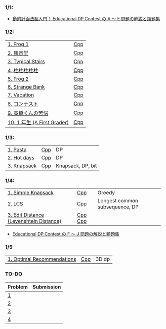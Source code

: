### 1/1:
- [動的計画法超入門！ Educational DP Contest の A ～ E 問題の解説と類題集
](https://qiita.com/drken/items/dc53c683d6de8aeacf5a)

### 1/2:
| | |
|---|---|
| [1. Frog 1 ](https://atcoder.jp/contests/dp/tasks/dp_a) | [Cpp](https://atcoder.jp/contests/dp/submissions/37688838) |
| [2. 観音堂](https://onlinejudge.u-aizu.ac.jp/challenges/search/titles/0168) | [Cpp](https://onlinejudge.u-aizu.ac.jp/status/users/togi/submissions/1/0168/judge/7280130/C++17) |
| [3. Typical Stairs](https://atcoder.jp/contests/abc129/tasks/abc129_c) | [Cpp](https://atcoder.jp/contests/abc129/submissions/37689711) |
| [4. 柱柱柱柱柱](https://atcoder.jp/contests/abc040/tasks/abc040_c) | [Cpp](https://atcoder.jp/contests/abc040/submissions/37689901) |
| [5. Frog 2](https://atcoder.jp/contests/dp/tasks/dp_b) | [Cpp](https://atcoder.jp/contests/dp/submissions/37690703) |
| [6. Strange Bank](https://atcoder.jp/contests/abc099/tasks/abc099_c) | [Cpp](https://atcoder.jp/contests/abc099/submissions/37690824) |
| [7. Vacation](https://atcoder.jp/contests/dp/tasks/dp_c) | [Cpp]() |
| [8. コンテスト](https://atcoder.jp/contests/tdpc/tasks/tdpc_contest) | [Cpp](https://atcoder.jp/contests/tdpc/submissions/37692610) |
| [9. 高橋くんの苦悩](https://atcoder.jp/contests/abc015/tasks/abc015_4) | [Cpp](https://atcoder.jp/contests/abc015/submissions/37702595) |
| [10. 1 年生 (A First Grader)](https://atcoder.jp/contests/joi2011yo/tasks/joi2011yo_d) | [Cpp](https://atcoder.jp/contests/joi2011yo/submissions/37702795) |

### 1/3:
| | | |
|---|---|---|
| [1. Pasta](https://atcoder.jp/contests/joi2012yo/tasks/joi2012yo_d) | [Cpp](https://atcoder.jp/contests/joi2012yo/submissions/37710417) | DP |
| [2. Hot days](https://atcoder.jp/contests/joi2013yo/tasks/joi2013yo_d) | [Cpp](https://atcoder.jp/contests/joi2013yo/submissions/37711622) | DP | 
| [3. Knapsack](https://atcoder.jp/contests/abc032/tasks/abc032_d) | [Cpp](https://atcoder.jp/contests/abc032/submissions/37717656) | Knapsack, DP, bit |

### 1/4:
| | | |
|---|---|---|
| [1. Simple Knapsack](https://atcoder.jp/contests/abc060/tasks/arc073_b) | [Cpp](https://atcoder.jp/contests/abc060/submissions/37724782) | Greedy |
| [2. LCS](https://atcoder.jp/contests/dp/submissions/37730395) | [Cpp](https://atcoder.jp/contests/dp/submissions/37730395) | Longest common subsequence, DP |
| [3. Edit Distance (Levenshtein Distance)](https://judge.u-aizu.ac.jp/onlinejudge/description.jsp?id=DPL_1_E&lang=jp) | [Cpp](https://onlinejudge.u-aizu.ac.jp/status/users/togi/submissions/1/DPL_1_E/judge/7290903/C++17) [Cpp](https://leetcode.com/problems/edit-distance/submissions/871105964/)|

- [Educational DP Contest の F ～ J 問題の解説と類題集](https://qiita.com/drken/items/03c7db44ccd27820ea0d)

### 1/5
| | | |
|---|---|---|
| [1. Optimal Recommendations](https://atcoder.jp/contests/indeednow-finala-open/tasks/indeednow_2015_finala_c) | [Cpp](https://atcoder.jp/contests/indeednow-finala-open/submissions/37752821) | 3D dp |


### TO-DO
| Problem | Submission |
|---|---|
| [1](https://atcoder.jp/contests/tdpc/tasks/tdpc_dice) | |
| [2](https://atcoder.jp/contests/joi2011ho/tasks/joi2011ho2) | |
| [3](https://onlinejudge.u-aizu.ac.jp/challenges/search/titles/2566) | |
| [4](https://atcoder.jp/contests/arc057/tasks/arc057_b) | |
